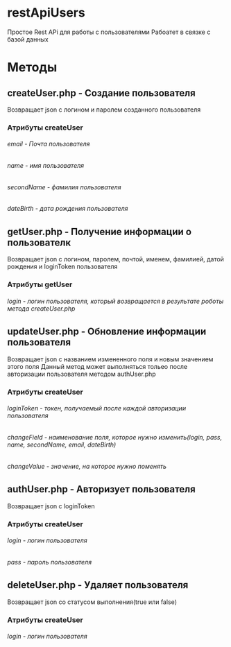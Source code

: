 # restApiUsers
Простое Rest APi для работы с пользователями
Рабоатет в связке с базой данных
# Методы
## createUser.php - Создание пользователя
Возвращает json с логином и паролем созданного пользователя
### Атрибуты createUser
###### email - Почта пользователя
###### name - имя пользователя
###### secondName - фамилия пользователя
###### dateBirth - дата рождения пользователя
## getUser.php - Получение информации о пользователк
Возвращает json с логином, паролем, почтой, именем, фамилией, датой рождения и loginToken пользователя
### Атрибуты getUser
###### login - логин пользователя, который возвращается в результате роботы метода createUser.php
## updateUser.php - Обновление информации пользователя
Возвращает json с названием измененного поля и новым значением этого поля
Данный метод может выполняться тольео после авторизации пользователя методом authUser.php
### Атрибуты createUser
###### loginToken - токен, получаемый после каждой авторизации пользователя
###### changeField - наименование поля, которое нужно изменить(login, pass, name, secondName, email, dateBirth)
###### changeValue - значение, на которое нужно поменять
## authUser.php - Авторизует пользователя
Возвращает json с loginToken
### Атрибуты createUser
###### login - логин пользователя
###### pass - пароль пользователя
## deleteUser.php - Удаляет пользователя
Возвращает json со статусом выполнения(true или false)
### Атрибуты createUser
###### login - логин пользователя

